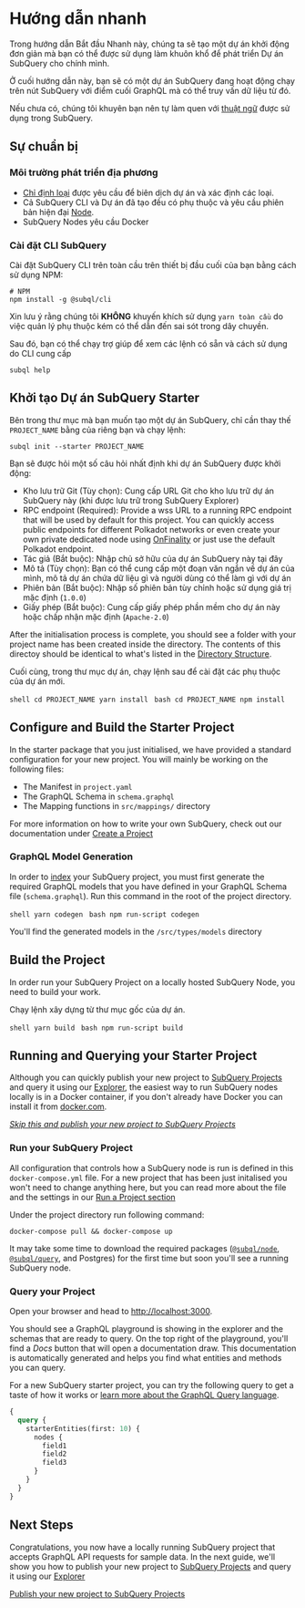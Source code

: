 # Hướng dẫn nhanh

Trong hướng dẫn Bắt đầu Nhanh này, chúng ta sẽ tạo một dự án khởi động đơn giản mà bạn có thể được sử dụng làm khuôn khổ để phát triển Dự án SubQuery cho chính mình.

Ở cuối hướng dẫn này, bạn sẽ có một dự án SubQuery đang hoạt động chạy trên nút SubQuery với điểm cuối GraphQL mà có thể truy vấn dữ liệu từ đó.

Nếu chưa có, chúng tôi khuyên bạn nên tự làm quen với [thuật ngữ](../#terminology) được sử dụng trong SubQuery.

## Sự chuẩn bị

### Môi trường phát triển địa phương

- [Chỉ định loại](https://www.typescriptlang.org/) được yêu cầu để biên dịch dự án và xác định các loại.
- Cả SubQuery CLI và Dự án đã tạo đều có phụ thuộc và yêu cầu phiên bản hiện đại [Node](https://nodejs.org/en/).
- SubQuery Nodes yêu cầu Docker

### Cài đặt CLI SubQuery

Cài đặt SubQuery CLI trên toàn cầu trên thiết bị đầu cuối của bạn bằng cách sử dụng NPM:

```shell
# NPM
npm install -g @subql/cli
```

Xin lưu ý rằng chúng tôi **KHÔNG** khuyến khích sử dụng `yarn toàn cầu` do việc quản lý phụ thuộc kém có thể dẫn đến sai sót trong dây chuyền.

Sau đó, bạn có thể chạy trợ giúp để xem các lệnh có sẵn và cách sử dụng do CLI cung cấp

```shell
subql help
```

## Khởi tạo Dự án SubQuery Starter

Bên trong thư mục mà bạn muốn tạo một dự án SubQuery, chỉ cần thay thế `PROJECT_NAME` bằng của riêng bạn và chạy lệnh:

```shell
subql init --starter PROJECT_NAME
```

Bạn sẽ được hỏi một số câu hỏi nhất định khi dự án SubQuery được khởi động:

- Kho lưu trữ Git (Tùy chọn): Cung cấp URL Git cho kho lưu trữ dự án SubQuery này (khi được lưu trữ trong SubQuery Explorer)
- RPC endpoint (Required): Provide a wss URL to a running RPC endpoint that will be used by default for this project. You can quickly access public endpoints for different Polkadot networks or even create your own private dedicated node using [OnFinality](https://app.onfinality.io) or just use the default Polkadot endpoint.
- Tác giả (Bắt buộc): Nhập chủ sở hữu của dự án SubQuery này tại đây
- Mô tả (Tùy chọn): Bạn có thể cung cấp một đoạn văn ngắn về dự án của mình, mô tả dự án chứa dữ liệu gì và người dùng có thể làm gì với dự án
- Phiên bản (Bắt buộc): Nhập số phiên bản tùy chỉnh hoặc sử dụng giá trị mặc định (`1.0.0`)
- Giấy phép (Bắt buộc): Cung cấp giấy phép phần mềm cho dự án này hoặc chấp nhận mặc định (`Apache-2.0`)

After the initialisation process is complete, you should see a folder with your project name has been created inside the directory. The contents of this directoy should be identical to what's listed in the [Directory Structure](../create/introduction.md#directory-structure).

Cuối cùng, trong thư mục dự án, chạy lệnh sau để cài đặt các phụ thuộc của dự án mới.

<CodeGroup> <CodeGroupItem title="YARN" active> ```shell cd PROJECT_NAME yarn install ``` </CodeGroupItem>
<CodeGroupItem title="NPM"> ```bash cd PROJECT_NAME npm install ``` </CodeGroupItem> </CodeGroup>

## Configure and Build the Starter Project

In the starter package that you just initialised, we have provided a standard configuration for your new project. You will mainly be working on the following files:

- The Manifest in `project.yaml`
- The GraphQL Schema in `schema.graphql`
- The Mapping functions in `src/mappings/` directory

For more information on how to write your own SubQuery, check out our documentation under [Create a Project](../create/introduction.md)

### GraphQL Model Generation

In order to [index](../run/run.md) your SubQuery project, you must first generate the required GraphQL models that you have defined in your GraphQL Schema file (`schema.graphql`). Run this command in the root of the project directory.

<CodeGroup> <CodeGroupItem title="YARN" active> ```shell yarn codegen ``` </CodeGroupItem>
<CodeGroupItem title="NPM"> ```bash npm run-script codegen ``` </CodeGroupItem> </CodeGroup>

You'll find the generated models in the `/src/types/models` directory

## Build the Project

In order run your SubQuery Project on a locally hosted SubQuery Node, you need to build your work.

Chạy lệnh xây dựng từ thư mục gốc của dự án.

<CodeGroup> <CodeGroupItem title="YARN" active> ```shell yarn build ``` </CodeGroupItem>
<CodeGroupItem title="NPM"> ```bash npm run-script build ``` </CodeGroupItem> </CodeGroup>

## Running and Querying your Starter Project

Although you can quickly publish your new project to [SubQuery Projects](https://project.subquery.network) and query it using our [Explorer](https://explorer.subquery.network), the easiest way to run SubQuery nodes locally is in a Docker container, if you don't already have Docker you can install it from [docker.com](https://docs.docker.com/get-docker/).

[_Skip this and publish your new project to SubQuery Projects_](../publish/publish.md)

### Run your SubQuery Project

All configuration that controls how a SubQuery node is run is defined in this `docker-compose.yml` file. For a new project that has been just initalised you won't need to change anything here, but you can read more about the file and the settings in our [Run a Project section](../run/run.md)

Under the project directory run following command:

```shell
docker-compose pull && docker-compose up
```

It may take some time to download the required packages ([`@subql/node`](https://www.npmjs.com/package/@subql/node), [`@subql/query`](https://www.npmjs.com/package/@subql/query), and Postgres) for the first time but soon you'll see a running SubQuery node.

### Query your Project

Open your browser and head to [http://localhost:3000](http://localhost:3000).

You should see a GraphQL playground is showing in the explorer and the schemas that are ready to query. On the top right of the playground, you'll find a _Docs_ button that will open a documentation draw. This documentation is automatically generated and helps you find what entities and methods you can query.

For a new SubQuery starter project, you can try the following query to get a taste of how it works or [learn more about the GraphQL Query language](../query/graphql.md).

```graphql
{
  query {
    starterEntities(first: 10) {
      nodes {
        field1
        field2
        field3
      }
    }
  }
}
```

## Next Steps

Congratulations, you now have a locally running SubQuery project that accepts GraphQL API requests for sample data. In the next guide, we'll show you how to publish your new project to [SubQuery Projects](https://project.subquery.network) and query it using our [Explorer](https://explorer.subquery.network)

[Publish your new project to SubQuery Projects](../publish/publish.md)
